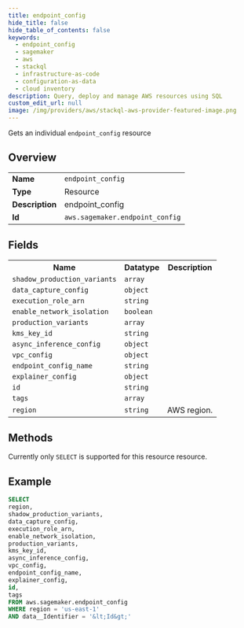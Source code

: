 ```yaml
---
title: endpoint_config
hide_title: false
hide_table_of_contents: false
keywords:
  - endpoint_config
  - sagemaker
  - aws
  - stackql
  - infrastructure-as-code
  - configuration-as-data
  - cloud inventory
description: Query, deploy and manage AWS resources using SQL
custom_edit_url: null
image: /img/providers/aws/stackql-aws-provider-featured-image.png
---
```

Gets an individual <code>endpoint_config</code> resource

## Overview
<table><tbody>
<tr><td><b>Name</b></td><td><code>endpoint_config</code></td></tr>
<tr><td><b>Type</b></td><td>Resource</td></tr>
<tr><td><b>Description</b></td><td>endpoint_config</td></tr>
<tr><td><b>Id</b></td><td><code>aws.sagemaker.endpoint_config</code></td></tr>
</tbody></table>

## Fields
<table><tbody>
<tr><th>Name</th><th>Datatype</th><th>Description</th></tr>
<tr><td><code>shadow_production_variants</code></td><td><code>array</code></td><td></td></tr>
<tr><td><code>data_capture_config</code></td><td><code>object</code></td><td></td></tr>
<tr><td><code>execution_role_arn</code></td><td><code>string</code></td><td></td></tr>
<tr><td><code>enable_network_isolation</code></td><td><code>boolean</code></td><td></td></tr>
<tr><td><code>production_variants</code></td><td><code>array</code></td><td></td></tr>
<tr><td><code>kms_key_id</code></td><td><code>string</code></td><td></td></tr>
<tr><td><code>async_inference_config</code></td><td><code>object</code></td><td></td></tr>
<tr><td><code>vpc_config</code></td><td><code>object</code></td><td></td></tr>
<tr><td><code>endpoint_config_name</code></td><td><code>string</code></td><td></td></tr>
<tr><td><code>explainer_config</code></td><td><code>object</code></td><td></td></tr>
<tr><td><code>id</code></td><td><code>string</code></td><td></td></tr>
<tr><td><code>tags</code></td><td><code>array</code></td><td></td></tr>
<tr><td><code>region</code></td><td><code>string</code></td><td>AWS region.</td></tr>

</tbody></table>

## Methods
Currently only <code>SELECT</code> is supported for this resource resource.





## Example
```sql
SELECT
region,
shadow_production_variants,
data_capture_config,
execution_role_arn,
enable_network_isolation,
production_variants,
kms_key_id,
async_inference_config,
vpc_config,
endpoint_config_name,
explainer_config,
id,
tags
FROM aws.sagemaker.endpoint_config
WHERE region = 'us-east-1'
AND data__Identifier = '&lt;Id&gt;'
```
